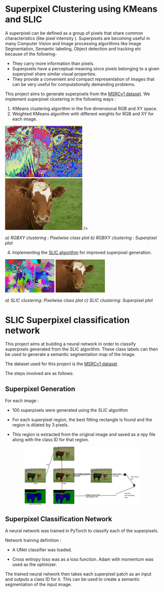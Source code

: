 # Superpixel Clustering using KMeans and SLIC

A superpixel can be defined as a group of pixels that share common characteristics (like pixel intensity ). Superpixels are becoming useful in many Computer Vision and Image processing algorithms like Image Segmentation, Semantic labeling, Object detection and tracking etc because of the following-

-   They carry more information than pixels.
-   Superpixels have a perceptual meaning since pixels belonging to a given superpixel share similar visual properties.
-   They provide a convenient and compact representation of images that can be very useful for computationally demanding problems.

This project aims to generate superpixels from the [MSRCv1 dataset](http://download.microsoft.com/download/A/1/1/A116CD80-5B79-407E-B5CE-3D5C6ED8B0D5/msrc_objcategimagedatabase_v1.zip).
We implement superpixel clustering in the following ways : 

 1. KMeans clustering algorithm in the five dimensional RGB and XY space.
 2. Weighted KMeans algorithm with different weights for RGB and XY for each image.

<p float="left">
  <img src="imgs/Kmeans_1.png" width="50%" />
  <img src="imgs/Kmeans_2.png" width="50%" /> 
 />
  <p float="centre">
  <em> a) RGBXY clustering : Pixelwise class plot b) RGBXY clustering : Superpixel plot</em>
   </p>
</p>
 

 4. Implementing the [SLIC algorithm](https://www.iro.umontreal.ca/~mignotte/IFT6150/Articles/SLIC_Superpixels.pdf) for improved superpixel generation.
 
 <p float="left">
  <img src="imgs/slic_1.png" width="32%" />
  <img src="imgs/slic_2.png" width="32%" />
  <p float="centre">
  <em> a) SLIC clustering: Pixelwise class plot c) SLIC clustering: Superpixel plot</em>
   </p>
</p>

# SLIC Superpixel classification network

  

This project aims at building a neural network in order to classify superpixels generated from the SLIC algorithm. These class labels can then be used to generate a semantic segmentation map of the image.

The dataset used for this project is the [MSRCv1 dataset](http://download.microsoft.com/download/A/1/1/A116CD80-5B79-407E-B5CE-3D5C6ED8B0D5/msrc_objcategimagedatabase_v1.zip).

  

The steps involved are as follows:

## Superpixel Generation

For each image :

- 100 superpixels were generated using the SLIC algorithm

- For each superpixel region, the best fitting rectangle is found and the region is dilated by 3 pixels.

- This region is extracted from the original image and saved as a npy file along with the class ID for that region.

<p align="center">

<img  alt="data_gen"  src="imgs/classification.png"  width="75%" />

</p>

## Superpixel Classification Network

A neural network was trained in PyTorch to classify each of the superpixels.

Network training definition :

- A UNet classifier was loaded.

- Cross entropy loss was as a loss function. Adam with momentum was used as the optimizer.

The trained neural network then takes each superpixel patch as an input and outputs a class ID for it. This can be used to create a semantic segmentation of the input image.
